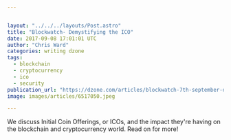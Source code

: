 ```yaml
---


layout: "../../../layouts/Post.astro"
title: "Blockwatch- Demystifying the ICO"
date: 2017-09-08 17:01:01 UTC
author: "Chris Ward"
categories: writing dzone
tags:
  - blockchain
  - cryptocurrency
  - ico
  - security
publication_url: "https://dzone.com/articles/blockwatch-7th-september-demystifying-the-ico"
image: images/articles/6517050.jpeg

---
```

We discuss Initial Coin Offerings, or ICOs, and the impact they're having on the blockchain and cryptocurrency world. Read on for more!

